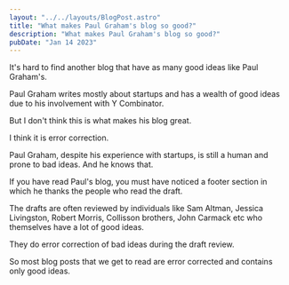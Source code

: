 ```yaml
---
layout: "../../layouts/BlogPost.astro"
title: "What makes Paul Graham's blog so good?"
description: "What makes Paul Graham's blog so good?"
pubDate: "Jan 14 2023"
---
```


It's hard to find another blog that have as many good ideas like Paul Graham's.

Paul Graham writes mostly about startups and has a wealth of good ideas due to his involvement with Y Combinator.

But I don't think this is what makes his blog great.

I think it is error correction.

Paul Graham, despite his experience with startups, is still a human and prone to bad ideas. And he knows that.

If you have read Paul's blog, you must have noticed a footer section in which he thanks the people who read
the draft.

The drafts are often reviewed by individuals like Sam Altman, Jessica Livingston, Robert Morris, Collisson brothers, John Carmack etc who themselves have a lot of good ideas.

They do error correction of bad ideas during the draft review.

So most blog posts that we get to read are error corrected and contains only good ideas.
